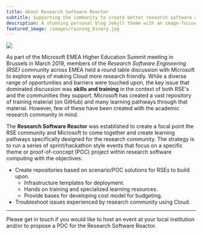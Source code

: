 ```yaml
---
title: About Research Software Reactor
subtitle: Supporting the community to create better research software and solutions
description: A stunning personal blog Jekyll theme with an image-focused design.
featured_image: /images/raining_binary.jpg
---
```


![](/images/what_we_do.jpg)

As part of the Microsoft EMEA Higher Education Summit meeting in Brussels in
March 2019, members of the *Research Software Engineering (RSE)* community
across EMEA held a round table discussion with Microsoft to explore ways of
making Cloud more research friendly. While a diverse range of opportunities
and barriers were touched upon, the key issue that dominated discussion was
**skills and training** in the context of both RSE's and the communities they
support. Microsoft has created a vast repository of training material (on
GitHub) and many learning pathways through that material. However, few of
these have been created with the academic research community in mind.

The **Research Software Reactor** was established to create a focal point the RSE
community and Microsoft to come together and create learning pathways
specifically designed for the research community. The strategy is to run a
series of sprint/hackathon style events that focus on a specific theme or proof-of-concept (POC) project within research software computing with the objectives:
* Create repositories based on scenario/POC solutions for RSEs to build upon.
  - Infrastructure templates for deployment.
  - Hands on training and specialized learning resources.
  - Provide bases for developing cost model for budgeting.
* Troubleshoot issues experienced by research community using Cloud.

---

Please get in touch if you would like to host an event at your local
institution and/or to propose a POC for the Research Software Reactor.